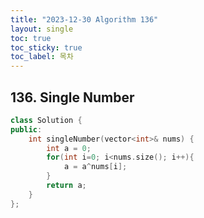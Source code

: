 ```yaml
---
title: "2023-12-30 Algorithm 136"
layout: single
toc: true
toc_sticky: true
toc_label: 목차
---
```


## 136. Single Number


```c++
class Solution {
public:
    int singleNumber(vector<int>& nums) {
        int a = 0;
        for(int i=0; i<nums.size(); i++){
            a = a^nums[i];
        }
        return a;
    }
};
```
